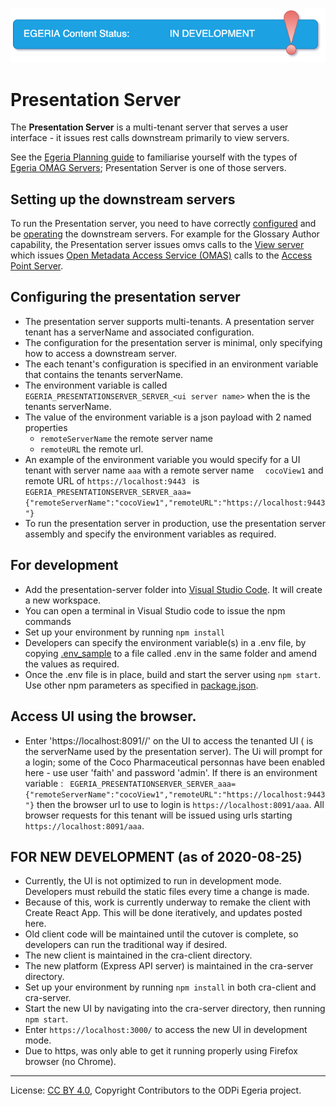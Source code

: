 <!-- SPDX-License-Identifier: CC-BY-4.0 -->
<!-- Copyright Contributors to the ODPi Egeria project. -->
 
![In Development](../../../open-metadata-publication/website/images/egeria-content-status-in-development.png#pagewidth)

# Presentation Server

The **Presentation Server** is a multi-tenant server that serves a user interface - it issues rest calls downstream primarily to view
servers.    

See the [Egeria Planning guide](https://github.com/odpi/egeria/tree/master/open-metadata-publication/website/planning-guide) to familiarise yourself with 
the types of [Egeria OMAG Servers](../../admin-services/docs/concepts/omag-server.md); Presentation Server is one of those servers.  


## Setting up the downstream servers  
 To run the Presentation server, you need to have correctly [configured](../../admin-services/docs/user/configuring-an-omag-server.md) and be [operating](../../admin-services/docs/user/operating-omag-server.md) the downstream servers.
 For example for the Glossary Author capability, the Presentation server issues omvs calls to the [View server](../../admin-services/docs/concepts/view-server.md)
 which issues [Open Metadata Access Service (OMAS)](../../access-services/README.md) calls to the [Access Point Server](../../admin-services/docs/concepts/metadata-access-point.md).     
 
## Configuring the presentation server 
* The presentation server supports multi-tenants. A presentation server tenant has a serverName and associated configuration.
* The configuration for the presentation server is minimal, only specifying how to access a downstream server.     
* The each tenant's configuration is specified in an environment variable that contains the tenants serverName. 
* The environment variable is called `EGERIA_PRESENTATIONSERVER_SERVER_<ui server name>`  when the <ui server name> is the tenants
 serverName.
* The value of the environment variable is a json payload with 2 named properties
    * `remoteServerName` the remote server name
    * `remoteURL` the remote url. 
* An example of the environment variable you would specify for a UI tenant with server name `aaa` with a remote server name
`  cocoView1` and remote URL of `https://localhost:9443 ` is
 ` EGERIA_PRESENTATIONSERVER_SERVER_aaa={"remoteServerName":"cocoView1","remoteURL":"https://localhost:9443"}`
* To run the presentation server in production, use the presentation server assembly and specify the environment variables as required.   

## For development
 * Add the presentation-server folder into [Visual Studio Code](https://code.visualstudio.com/). It will create a new workspace.
 * You can open a terminal in Visual Studio code to issue the npm commands
 * Set up your environment by running `npm install`
 * Developers can specify the environment variable(s) in a .env file, by copying [.env_sample](nodejs/.env_sample) to a file
 called .env in the same folder and amend the values as required.
 * Once the .env file is in place, build and start the server using `npm start`. Use other npm parameters as specified in [package.json](nodejs/package.json).  
 
## Access UI using the browser. 
 * Enter 'https://localhost:8091/<tenant-name>/' on the UI to access the tenanted UI (<tenant-name> is the serverName used by the presentation server). The Ui will prompt for a login; some of the 
 Coco Pharmaceutical personnas have been enabled here - use user 'faith' and password 'admin'. If there is an environment variable :
  ` EGERIA_PRESENTATIONSERVER_SERVER_aaa={"remoteServerName":"cocoView1","remoteURL":"https://localhost:9443"}`
  then the browser url to use to login is `https://localhost:8091/aaa`. All browser requests for this tenant will be issued using urls starting
  `https://localhost:8091/aaa`. 
    
## FOR NEW DEVELOPMENT (as of 2020-08-25)
 * Currently, the UI is not optimized to run in development mode. Developers must rebuild the static files every time a change is made.
 * Because of this, work is currently underway to remake the client with Create React App. This will be done iteratively, and updates posted here.
 * Old client code will be maintained until the cutover is complete, so developers can run the traditional way if desired.
 * The new client is maintained in the cra-client directory.
 * The new platform (Express API server) is maintained in the cra-server directory.
 * Set up your environment by running `npm install` in both cra-client and cra-server.
 * Start the new UI by navigating into the cra-server directory, then running `npm start`.
 * Enter `https://localhost:3000/` to access the new UI in development mode.
 * Due to https, was only able to get it running properly using Firefox browser (no Chrome).
  

----
License: [CC BY 4.0](https://creativecommons.org/licenses/by/4.0/),
Copyright Contributors to the ODPi Egeria project.